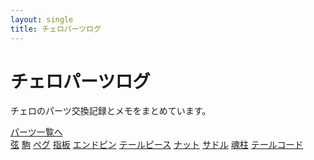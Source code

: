 ```yaml
---
layout: single
title: チェロパーツログ
---
```


<div class="bg-gray-100 py-12 text-center">
  <h1 class="text-3xl md:text-5xl font-bold mb-4">チェロパーツログ</h1>
  <p class="mb-6">チェロのパーツ交換記録とメモをまとめています。</p>
  <a href="#parts" class="btn-primary">パーツ一覧へ</a>
</div>

<div id="parts" class="grid grid-cols-2 md:grid-cols-3 gap-4 mt-8">
<a class="block border p-4 rounded-lg" href="{{ '/strings/' | relative_url }}">弦</a>
<a class="block border p-4 rounded-lg" href="{{ '/bridges/' | relative_url }}">駒</a>
<a class="block border p-4 rounded-lg" href="{{ '/pegs/' | relative_url }}">ペグ</a>
<a class="block border p-4 rounded-lg" href="{{ '/fingerboards/' | relative_url }}">指板</a>
<a class="block border p-4 rounded-lg" href="{{ '/endpins/' | relative_url }}">エンドピン</a>
<a class="block border p-4 rounded-lg" href="{{ '/tailpieces/' | relative_url }}">テールピース</a>
<a class="block border p-4 rounded-lg" href="{{ '/nuts/' | relative_url }}">ナット</a>
<a class="block border p-4 rounded-lg" href="{{ '/saddles/' | relative_url }}">サドル</a>
<a class="block border p-4 rounded-lg" href="{{ '/soundposts/' | relative_url }}">魂柱</a>
<a class="block border p-4 rounded-lg" href="{{ '/tailguts/' | relative_url }}">テールコード</a>
</div>

